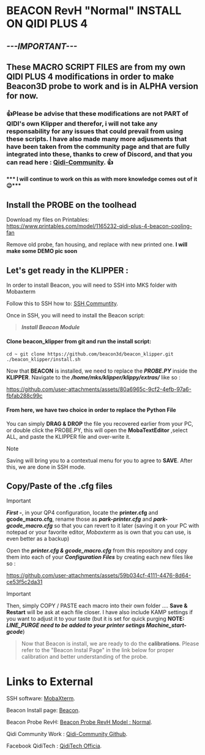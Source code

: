 # **BEACON RevH "Normal" INSTALL ON QIDI PLUS 4**

## ***---IMPORTANT---***
## These MACRO SCRIPT FILES are from my own QIDI PLUS 4 modifications in order to make Beacon3D probe to work and is in ALPHA version for now.


### :+1:Please be advise that these modifications are not PART of QIDI's own Klipper and therefor, i will not take any responsability for any issues that could prevail from using these scripts. I have also made many more adjusments that have been taken from the community page and that are fully integrated into these, thanks to crew of Discord, and that you can read here : [Qidi-Community](https://github.com/qidi-community/Plus4-Wiki/tree/main). :+1:

#### *** I will continue to work on this as with more knowledge comes out of it :wink:*** ####

## Install the PROBE on the toolhead
Download my files on Printables:
https://www.printables.com/model/1165232-qidi-plus-4-beacon-cooling-fan

Remove old probe, fan housing, and replace with new printed one.
**I will make some DEMO pic soon**

## Let's get ready in the KLIPPER :

In order to install Beacon, you will need to SSH into MKS folder with Mobaxterm 

Follow this to SSH how to: [SSH Communtity](https://github.com/qidi-community/Plus4-Wiki/blob/main/content/ssh-access/README.md).

Once in SSH, you will need to install the Beacon script:
> ***Install Beacon Module***
#### Clone beacon_klipper from git and run the install script:

`cd ~
git clone https://github.com/beacon3d/beacon_klipper.git
./beacon_klipper/install.sh`

Now that **BEACON** is installed, we need to replace the ***PROBE.PY*** inside the **KLIPPER**.
Navigate to the ***/home/mks/klipper/klippy/extras/*** like so : 

https://github.com/user-attachments/assets/80a6965c-9cf2-4efb-97a6-fbfab288c99c
#### From here, we have two choice in order to replace the Python File ####
You can simply **DRAG & DROP** the file you recovered earlier from your PC, or double click the PROBE.PY, this will open the **MobaTextEditor** ,select ALL, and paste the KLIPPER file and over-write it. 
> [!NOTE]
> Saving will bring you to a contextual menu for you to agree to **SAVE**.
After this, we are done in SSH mode.

## Copy/Paste of the .cfg files
> [!IMPORTANT]
***First -***, in your QP4 configuration, locate the **printer.cfg** and **gcode_macro.cfg**, rename those as ***park-printer.cfg*** and ***park-gcode_macro.cfg*** so that you can revert to it later (saving it on your PC with notepad or your favorite editor, *Mobaxterm* as is own that you can use, is even better as a backup)

Open the ***printer.cfg & gcode_macro.cfg*** from this repository and copy them into each of your ***Configuration Files*** by creating each new files like so :

https://github.com/user-attachments/assets/59b034cf-4111-4476-8d64-ce53f5c2da31
> [!IMPORTANT]
Then, simply COPY / PASTE each macro into their own folder .... **Save & Restart** will be ask at each file closer. I have also include KAMP settings if you want to adjust it to your taste (but it is set for quick purging  **NOTE:** ***LINE_PURGE need to be added to your printer setings Machine_start-gcode***)
>
> Now that Beacon is install, we are ready to do the **calibrations**. Please refer to the "Beacon Instal Page" in the link below for proper calibration and better understanding of the probe.

# Links to External

SSH software: [MobaXterm](https://mobaxterm.mobatek.net/download.html).

Beacon Install page: [Beacon](https://docs.beacon3d.com/quickstart/).

Beacon Probe RevH: [Beacon Probe RevH Model : Normal](https://beacon3d.com/product/beacon-h/).

Qidi Community Work : [Qidi-Community Github](https://github.com/qidi-community/Plus4-Wiki/tree/main).

Facebook QidiTech : [QidiTech Officia](https://www.facebook.com/groups/qiditechofficialusers).
